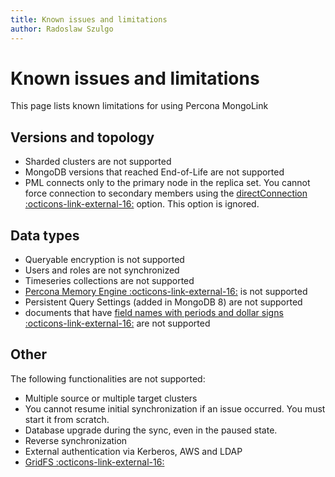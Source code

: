 ```yaml
---
title: Known issues and limitations
author: Radoslaw Szulgo
---
```

# Known issues and limitations

This page lists known limitations for using Percona MongoLink

## Versions and topology

* Sharded clusters are not supported
* MongoDB versions that reached End-of-Life are not supported
* PML connects only to the primary node in the replica set. You cannot force connection to secondary members using the [directConnection :octicons-link-external-16:](https://www.mongodb.com/docs/manual/reference/connection-string/#connection-string-formats) option. This option is ignored.


## Data types

* Queryable encryption is not supported
* Users and roles are not synchronized
* Timeseries collections are not supported
* [Percona Memory Engine :octicons-link-external-16:](https://docs.percona.com/percona-server-for-mongodb/8.0/inmemory.html) is not supported
* Persistent Query Settings (added in MongoDB 8) are not supported 
* documents that have [field names with periods and dollar signs :octicons-link-external-16:](https://www.mongodb.com/docs/manual/core/dot-dollar-considerations/) are not supported

## Other

The following functionalities are not supported:

* Multiple source or multiple target clusters 
* You cannot resume initial synchronization if an issue occurred. You must start it from scratch.
* Database upgrade during the sync, even in the paused state.
* Reverse synchronization
* External authentication via Kerberos, AWS and LDAP
* [GridFS :octicons-link-external-16:](https://www.mongodb.com/docs/manual/core/gridfs/)
